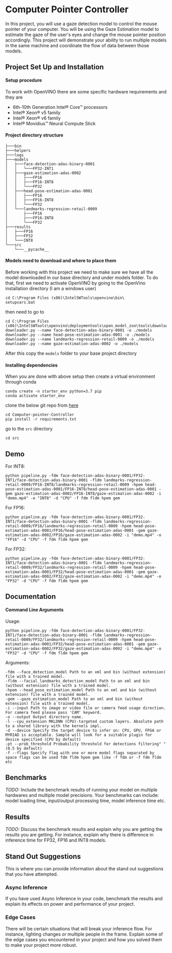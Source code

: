 # Computer Pointer Controller

In this project, you will use a gaze detection model to control the mouse pointer of your computer. You will be using the Gaze Estimation model to estimate the gaze of the user's eyes and change the mouse pointer position accordingly. This project will demonstrate your ability to run multiple models in the same machine and coordinate the flow of data between those models.

## Project Set Up and Installation

#### Setup procedure
To work with OpenVINO there are some specific hardware requirements and they are 
- 6th-10th Generation Intel® Core™ processors
- Intel® Xeon® v5 family
- Intel® Xeon® v6 family
- Intel® Movidius™ Neural Compute Stick

#### Project directory structure
```
├───bin
├───helpers
├───logs
├───models
│   ├───face-detection-adas-binary-0001
│   │   └───FP32-INT1
│   ├───gaze-estimation-adas-0002
│   │   ├───FP16
│   │   ├───FP16-INT8
│   │   └───FP32
│   ├───head-pose-estimation-adas-0001
│   │   ├───FP16
│   │   ├───FP16-INT8
│   │   └───FP32
│   └───landmarks-regression-retail-0009
│       ├───FP16
│       ├───FP16-INT8
│       └───FP32
├───results
│   ├───FP16
│   ├───FP32
│   └───INT8
└───src
    └───__pycache__
```
#### Models need to download and where to place them
Before working with this project we need to make sure we have all the model downloaded in our base directory and under models folder.
To do that, first we need to activate OpenVINO by going to the OpenVino installation directory (I am a windows user)
```
cd C:\Program Files (x86)\IntelSWTools\openvino\bin\
setupvars.bat
```

then need to go to 
```
cd C:\Program Files (x86)\IntelSWTools\openvino\deploymentools\open_model_zoo\tools\downloader\
downloader.py --name face-detection-adas-binary-0001 -o ./models
downloader.py --name head-pose-estimation-adas-0001 -o ./models
downloader.py --name landmarks-regression-retail-0009 -o ./models
downloader.py --name gaze-estimation-adas-0002 -o ./models
```

After this copy the `models` folder to your base project directory

#### Installing dependencies
When you are done with above setup then create a virtual environment through conda

```
conda create -n starter_env python=3.7 pip
conda activate starter_env
```

clone the below git repo from [here](https://github.com/bhuiyanmobasshir94/Computer-pointer-Controller)
```
cd Computer-pointer-Controller
pip install -r requirements.txt
```
go to the `src` directory
```
cd src
``` 

## Demo
For INT8:
```
python pipeline.py -fdm face-detection-adas-binary-0001/FP32-INT1/face-detection-adas-binary-0001 -fldm landmarks-regression-retail-0009/FP16-INT8/landmarks-regression-retail-0009 -hpem head-pose-estimation-adas-0001/FP16-INT8/head-pose-estimation-adas-0001 -gem gaze-estimation-adas-0002/FP16-INT8/gaze-estimation-adas-0002 -i "demo.mp4" -o "INT8" -d "CPU" -f fdm fldm hpem gem
```
For FP16:
```
python pipeline.py -fdm face-detection-adas-binary-0001/FP32-INT1/face-detection-adas-binary-0001 -fldm landmarks-regression-retail-0009/FP16/landmarks-regression-retail-0009 -hpem head-pose-estimation-adas-0001/FP16/head-pose-estimation-adas-0001 -gem gaze-estimation-adas-0002/FP16/gaze-estimation-adas-0002 -i "demo.mp4" -o "FP16" -d "CPU" -f fdm fldm hpem gem
```
For FP32:
```
python pipeline.py -fdm face-detection-adas-binary-0001/FP32-INT1/face-detection-adas-binary-0001 -fldm landmarks-regression-retail-0009/FP32/landmarks-regression-retail-0009 -hpem head-pose-estimation-adas-0001/FP32/head-pose-estimation-adas-0001 -gem gaze-estimation-adas-0002/FP32/gaze-estimation-adas-0002 -i "demo.mp4" -o "FP32" -d "CPU" -f fdm fldm hpem gem
```

## Documentation

#### Command Line Arguments
Usage: 
```
python pipeline.py -fdm face-detection-adas-binary-0001/FP32-INT1/face-detection-adas-binary-0001 -fldm landmarks-regression-retail-0009/FP32/landmarks-regression-retail-0009 -hpem head-pose-estimation-adas-0001/FP32/head-pose-estimation-adas-0001 -gem gaze-estimation-adas-0002/FP32/gaze-estimation-adas-0002 -i "demo.mp4" -o "FP32" -d "CPU" -f fdm fldm hpem gem
```

Arguments:
```
-fdm --face_detection_model Path to an xml and bin (without extension) file with a trained model.
-fldm --facial_landmarks_detection_model Path to an xml and bin (without extension) file with a trained model.
-hpem --head_pose_estimation_model Path to an xml and bin (without extension) file with a trained model.
-gem --gaze_estimation_model Path to an xml and bin (without extension) file with a trained model.
-i --input Path to image or video file or camera feed usage direction. For camera feed please pass 'CAM' keyword.
-o --output Output directory name.
-l --cpu_extension MKLDNN (CPU)-targeted custom layers. Absolute path to a shared library with the kernels impl.
-d --device Specify the target device to infer on: CPU, GPU, FPGA or MYRIAD is acceptable. Sample will look for a suitable plugin for device specified (CPU by default)
-pt --prob_threshold Probability threshold for detections filtering" "(0.5 by default)
-f --flags Specify flag with one or more model flags separated by space flags can be used fdm fldm hpem gem like -f fdm or -f fdm fldm etc
```
## Benchmarks
*TODO:* Include the benchmark results of running your model on multiple hardwares and multiple model precisions. Your benchmarks can include: model loading time, input/output processing time, model inference time etc.

## Results
*TODO:* Discuss the benchmark results and explain why you are getting the results you are getting. For instance, explain why there is difference in inference time for FP32, FP16 and INT8 models.

## Stand Out Suggestions
This is where you can provide information about the stand out suggestions that you have attempted.

### Async Inference
If you have used Async Inference in your code, benchmark the results and explain its effects on power and performance of your project.

### Edge Cases
There will be certain situations that will break your inference flow. For instance, lighting changes or multiple people in the frame. Explain some of the edge cases you encountered in your project and how you solved them to make your project more robust.
